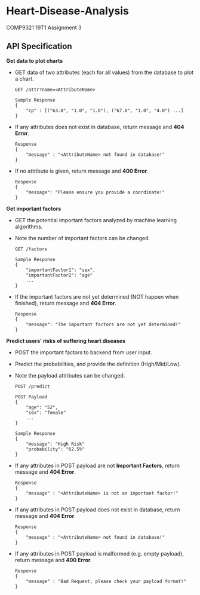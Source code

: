 # Heart-Disease-Analysis
COMP9321 19T1 Assignment 3

## API Specification

**Get data to plot charts**

- GET data of two attributes (each for all values) from the database to plot a chart.

    ```
    GET /attr?name=<AttributeName>
    
    Sample Response
    {
        "cp" : [("63.0", "1.0", "1.0"), ("67.0", "1.0", "4.0") ...]
    }
    ```
- If any attributes does not exist in database, return message and **404 Error**.

    ```
    Response
    {
        "message" : "<AttributeName> not found in database!"
    }
    ```
- If no attribute is given, return message and **400 Error**.

    ```
    Response
    {
        "message": "Please ensure you provide a coordinate!"
    }
    ```

**Get important factors**
 
- GET the potential important factors analyzed by machine learning algorithms.
- Note the number of important factors can be changed.

    ```
    GET /factors
    
    Sample Response
    {
        "importantFactor1": "sex",
        "importantFactor2": "age"
        ...
    }
    ```
- If the important factors are not yet determined (NOT happen when finished), return message and **404 Error**.

    ```
    Response
    {
        "message": "The important factors are not yet determined!"
    }
    ```

**Predict users' risks of suffering heart diseases**

- POST the important factors to backend from user input.
- Predict the probabilities, and provide the definition (High/Mid/Low).
- Note the payload attributes can be changed.

    ```
    POST /predict
    
    POST Payload
    {
        "age": "52",
        "sex": "female"
        ...
    }
    
    Sample Response
    {
        "message": "High Risk"
        "probability": "62.5%"
    }
    ```

- If any attributes in POST payload are not **Important Factors**, return message and **404 Error**.

    ```
    Response
    {
        "message" : "<AttributeName> is not an important factor!"
    }
    ```

- If any attributes in POST payload does not exist in database, return message and **404 Error**.

    ```
    Response
    {
        "message" : "<AttributeName> not found in database!"
    }
    ```
    
- If any attributes in POST payload is malformed (e.g. empty payload), return message and **400 Error**.

    ```
    Response
    {
        "message" : "Bad Request, please check your payload format!"
    }
    ```
